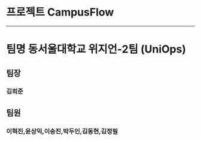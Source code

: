 # 프로젝트 CampusFlow

---
# 팀명 동서울대학교 위지언-2팀 (UniOps)

## 팀장 
### 김희준
## 팀원 
### 이혁진,윤상익,이승진,박두인,김동현,김정필
<br><br><br><br><br>

